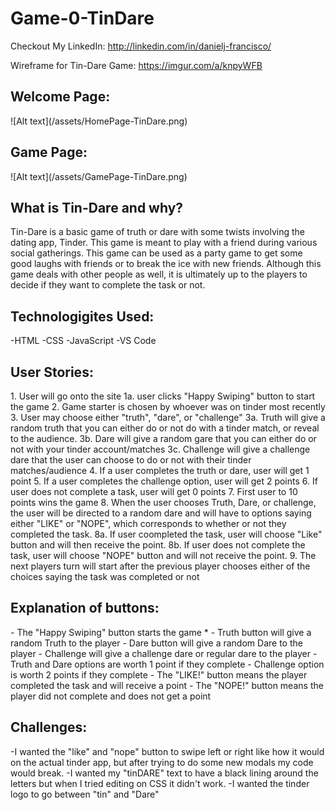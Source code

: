# Game-0-TinDare
Checkout My LinkedIn: http://linkedin.com/in/danielj-francisco/

Wireframe for Tin-Dare Game: https://imgur.com/a/knpyWFB

<h2>Welcome Page:</h2>
![Alt text](/assets/HomePage-TinDare.png)
<h2>Game Page:</h2>
![Alt text](/assets/GamePage-TinDare.png)

<h2>What is Tin-Dare and why?</h2>
Tin-Dare is a basic game of truth or dare with some twists involving the dating app, Tinder. This game is meant to play with a friend during various social gatherings. This game can be used as a party game to get some good laughs with friends or to break the ice with new friends. Although this game deals with other people as well, it is ultimately up to the players to decide if they want to complete the task or not. 

<h2>Technologigites Used:</h2>
-HTML
-CSS
-JavaScript
-VS Code

<h2>User Stories:</h2>
 1. User will go onto the site
    1a. user clicks "Happy Swiping" button to start the game 
 2. Game starter is chosen by whoever was on tinder most recently
 3. User may choose either "truth", "dare", or "challenge"
     3a. Truth will give a random truth that you can either do or not do with a tinder match, or reveal to the audience. 
     3b. Dare will give a random gare that you can either do or not with your tinder account/matches
     3c. Challenge will give a challenge dare that the user can choose to do or not with their tinder matches/audience
 4. If a user completes the truth or dare, user will get 1 point 
 5. If a user completes the challenge option, user will get 2 points
 6. If user does not complete a task, user will get 0 points 
 7. First user to 10 points wins the game 
 8. When the user chooses Truth, Dare, or challenge, the user will be directed to a random dare and will have to options saying either "LIKE" or "NOPE", which corresponds to whether or not they completed the task. 
    8a. If user coompleted the task, user will choose "Like" button and will then receive the point. 
    8b. If user does not complete the task, user will choose "NOPE" button and will not receive the point. 
9. The next players turn will start after the previous player chooses either of the choices saying the task was completed or not 

<h2>Explanation of buttons:</h2>
- The "Happy Swiping" button starts the game 
* - Truth button will give a random Truth to the player
- Dare button will give a random Dare to the player
- Challenge will give a challenge dare or regular dare to the player
- Truth and Dare options are worth 1 point if they complete 
- Challenge option is worth 2 points if they complete
- The "LIKE!" button means the player completed the task and will receive a point 
- The "NOPE!" button means the player did not complete and does not get a point 

<h2>Challenges:</h2>
-I wanted the "like" and "nope" button to swipe left or right like how it would on the actual tinder app, but after trying to do some new modals my code would break.
-I wanted my "tinDARE" text to have a black lining around the letters but when I tried editing on CSS it didn't work.
-I wanted the tinder logo to go between "tin" and "Dare"